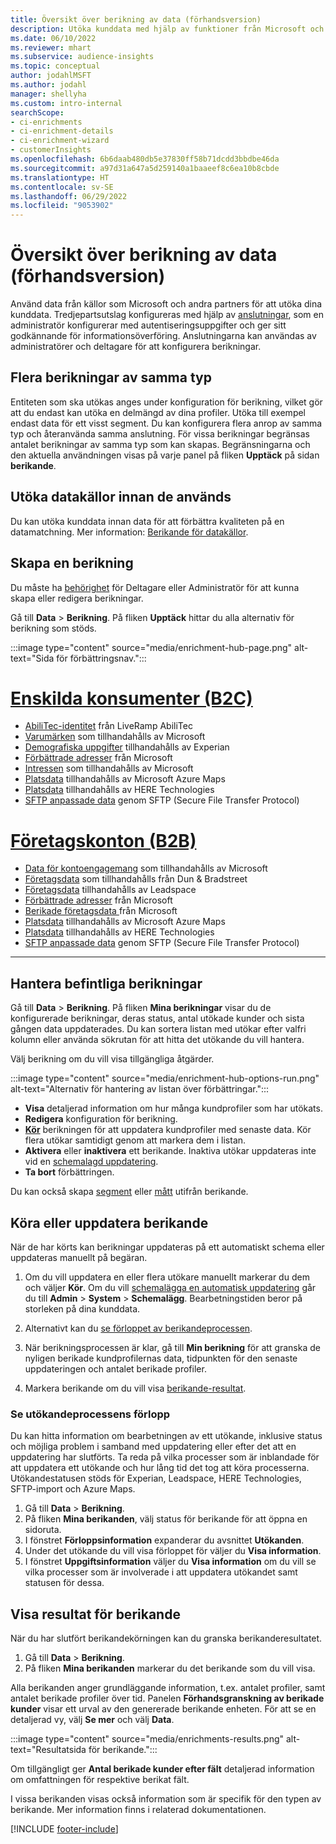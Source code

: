```yaml
---
title: Översikt över berikning av data (förhandsversion)
description: Utöka kunddata med hjälp av funktioner från Microsoft och andra tjänster från tredje part.
ms.date: 06/10/2022
ms.reviewer: mhart
ms.subservice: audience-insights
ms.topic: conceptual
author: jodahlMSFT
ms.author: jodahl
manager: shellyha
ms.custom: intro-internal
searchScope:
- ci-enrichments
- ci-enrichment-details
- ci-enrichment-wizard
- customerInsights
ms.openlocfilehash: 6b6daab480db5e37830ff58b71dcdd3bbdbe46da
ms.sourcegitcommit: a97d31a647a5d259140a1baaeef8c6ea10b8cbde
ms.translationtype: HT
ms.contentlocale: sv-SE
ms.lasthandoff: 06/29/2022
ms.locfileid: "9053902"
---
```

# <a name="data-enrichment-preview-overview"></a>Översikt över berikning av data (förhandsversion)

Använd data från källor som Microsoft och andra partners för att utöka dina kunddata. Tredjepartsutslag konfigureras med hjälp av [anslutningar](connections.md), som en administratör konfigurerar med autentiseringsuppgifter och ger sitt godkännande för informationsöverföring. Anslutningarna kan användas av administratörer och deltagare för att konfigurera berikningar.  

## <a name="multiple-enrichments-of-the-same-type"></a>Flera berikningar av samma typ

Entiteten som ska utökas anges under konfiguration för berikning, vilket gör att du endast kan utöka en delmängd av dina profiler. Utöka till exempel endast data för ett visst segment. Du kan konfigurera flera anrop av samma typ och återanvända samma anslutning. För vissa berikningar begränsas antalet berikningar av samma typ som kan skapas. Begränsningarna och den aktuella användningen visas på varje panel på fliken **Upptäck** på sidan **berikande**.

## <a name="enrich-data-sources-before-unification"></a>Utöka datakällor innan de används

Du kan utöka kunddata innan data för att förbättra kvaliteten på en datamatchning. Mer information: [Berikande för datakällor](data-sources-enrichment.md).

## <a name="create-an-enrichment"></a>Skapa en berikning

Du måste ha [behörighet](permissions.md) för Deltagare eller Administratör för att kunna skapa eller redigera berikningar.

Gå till **Data** > **Berikning**. På fliken **Upptäck** hittar du alla alternativ för berikning som stöds.

:::image type="content" source="media/enrichment-hub-page.png" alt-text="Sida för förbättringsnav.":::

# <a name="individual-consumers-b-to-c"></a>[Enskilda konsumenter (B2C)](#tab/b2c)

- [AbiliTec-identitet](enrichment-liveramp.md) från LiveRamp AbiliTec
- [Varumärken](enrichment-microsoft.md) som tillhandahålls av Microsoft
- [Demografiska uppgifter](enrichment-experian.md) tillhandahålls av Experian
- [Förbättrade adresser](enrichment-enhanced-addresses.md) från Microsoft
- [Intressen](enrichment-microsoft.md) som tillhandahålls av Microsoft
- [Platsdata](enrichment-azure-maps.md) tillhandahålls av Microsoft Azure Maps
- [Platsdata](enrichment-here.md) tillhandahålls av HERE Technologies
- [SFTP anpassade data](enrichment-SFTP-custom-import.md) genom SFTP (Secure File Transfer Protocol)

# <a name="business-accounts-b-to-b"></a>[Företagskonton (B2B)](#tab/b2b)

- [Data för kontoengagemang](enrichment-office.md) som tillhandahålls av Microsoft
- [Företagsdata](enrichment-dnb.md) som tillhandahålls från Dun & Bradstreet
- [Företagsdata](enrichment-leadspace.md) tillhandahålls av Leadspace
- [Förbättrade adresser](enrichment-enhanced-addresses.md) från Microsoft
- [Berikade företagsdata ](enrichment-enhanced-company-data.md) från Microsoft
- [Platsdata](enrichment-azure-maps.md) tillhandahålls av Microsoft Azure Maps
- [Platsdata](enrichment-here.md) tillhandahålls av HERE Technologies
- [SFTP anpassade data](enrichment-SFTP-custom-import.md) genom SFTP (Secure File Transfer Protocol)

---

## <a name="manage-existing-enrichments"></a>Hantera befintliga berikningar

Gå till **Data** > **Berikning**. På fliken **Mina berikningar** visar du de konfigurerade berikningar, deras status, antal utökade kunder och sista gången data uppdaterades. Du kan sortera listan med utökar efter valfri kolumn eller använda sökrutan för att hitta det utökande du vill hantera.

Välj berikning om du vill visa tillgängliga åtgärder.

:::image type="content" source="media/enrichment-hub-options-run.png" alt-text="Alternativ för hantering av listan över förbättringar.":::

- **Visa** detaljerad information om hur många kundprofiler som har utökats.
- **Redigera** konfiguration för berikning.
- [**Kör**](#run-or-refresh-enrichments) berikningen för att uppdatera kundprofiler med senaste data. Kör flera utökar samtidigt genom att markera dem i listan.
- **Aktivera** eller **inaktivera** ett berikande. Inaktiva utökar uppdateras inte vid en [schemalagd uppdatering](system.md#schedule-tab).
- **Ta bort** förbättringen.

Du kan också skapa [segment](segments.md) eller [mått](measures.md) utifrån berikande.

## <a name="run-or-refresh-enrichments"></a>Köra eller uppdatera berikande

När de har körts kan berikningar uppdateras på ett automatiskt schema eller uppdateras manuellt på begäran.

1. Om du vill uppdatera en eller flera utökare manuellt markerar du dem och väljer **Kör**. Om du vill [schemalägga en automatisk uppdatering](system.md#schedule-tab) går du till **Admin** > **System** > **Schemalägg**. Bearbetningstiden beror på storleken på dina kunddata.

1. Alternativt kan du [se förloppet av berikandeprocessen](#see-the-progress-of-the-enrichment-process).

1. När berikningsprocessen är klar, gå till **Min berikning** för att granska de nyligen berikade kundprofilernas data, tidpunkten för den senaste uppdateringen och antalet berikade profiler.

1. Markera berikande om du vill visa [berikande-resultat](#view-enrichment-results).

### <a name="see-the-progress-of-the-enrichment-process"></a>Se utökandeprocessens förlopp

Du kan hitta information om bearbetningen av ett utökande, inklusive status och möjliga problem i samband med uppdatering eller efter det att en uppdatering har slutförts. Ta reda på vilka processer som är inblandade för att uppdatera ett utökande och hur lång tid det tog att köra processerna. Utökandestatusen stöds för Experian, Leadspace, HERE Technologies, SFTP-import och Azure Maps.

1. Gå till **Data** > **Berikning**.
1. På fliken **Mina berikanden**, välj status för berikande för att öppna en sidoruta.
1. I fönstret **Förloppsinformation** expanderar du avsnittet **Utökanden**.
1. Under det utökande du vill visa förloppet för väljer du **Visa information**.
1. I fönstret **Uppgiftsinformation** väljer du **Visa information** om du vill se vilka processer som är involverade i att uppdatera utökandet samt statusen för dessa.

## <a name="view-enrichment-results"></a>Visa resultat för berikande

När du har slutfört berikandekörningen kan du granska berikanderesultatet.

1. Gå till **Data** > **Berikning**.
1. På fliken **Mina berikanden** markerar du det berikande som du vill visa.

Alla berikanden anger grundläggande information, t.ex. antalet profiler, samt antalet berikade profiler över tid. Panelen **Förhandsgranskning av berikade kunder** visar ett urval av den genererade berikande enheten. För att se en detaljerad vy, välj **Se mer** och välj **Data**.

:::image type="content" source="media/enrichments-results.png" alt-text="Resultatsida för berikande.":::

Om tillgängligt ger **Antal berikade kunder efter fält** detaljerad information om omfattningen för respektive berikat fält.

I vissa berikanden visas också information som är specifik för den typen av berikande. Mer information finns i relaterad dokumentationen.

[!INCLUDE [footer-include](includes/footer-banner.md)]

